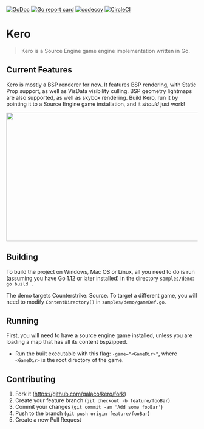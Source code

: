 [![GoDoc](https://godoc.org/github.com/Galaco/kero?status.svg)](https://godoc.org/github.com/Galaco/kero)
[![Go report card](https://goreportcard.com/badge/github.com/galaco/kero)](https://goreportcard.com/report/github.com/galaco/kero)
[![codecov](https://codecov.io/gh/Galaco/kero/branch/master/graph/badge.svg)](https://codecov.io/gh/Galaco/kero)
[![CircleCI](https://circleci.com/gh/Galaco/kero.svg?style=svg)](https://circleci.com/gh/Galaco/kero)

# Kero

> Kero is a Source Engine game engine implementation written in Go.

## Current Features

Kero is mostly a BSP renderer for now. It features BSP rendering, with Static Prop support, as well as VisData visibility 
culling. BSP geometry lightmaps are also supported, as well as skybox rendering. Build Kero, run it by pointing it to a
Source Engine game installation, and it *should* just work!


<p align="center">
  <img width="600" height="338" src="https://raw.githubusercontent.com/Galaco/kero/dev/.github/readme/de_dust2.gif">
</p>

## Building
To build the project on Windows, Mac OS or Linux, all you need to do is run (assuming you have Go 1.12 or later 
installed) in the directory `samples/demo`:
`go build .`

The demo targets Counterstrike: Source. To target a different game, you will need to modify `ContentDirectory()` in
`samples/demo/gameDef.go`.

## Running
First, you will need to have a source engine game installed, unless you are loading a map that has all its content
bspzipped.

* Run the built executable with this flag: `-game="<GameDir>"`, where `<GameDir>` is the root directory of the game.


## Contributing
1. Fork it (<https://github.com/galaco/kero/fork>)
2. Create your feature branch (`git checkout -b feature/fooBar`)
3. Commit your changes (`git commit -am 'Add some fooBar'`)
4. Push to the branch (`git push origin feature/fooBar`)
5. Create a new Pull Request
